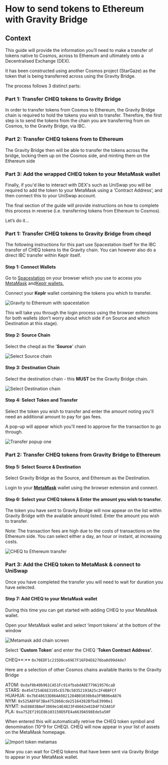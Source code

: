 # How to send tokens to Ethereum with Gravity Bridge

## Context

This guide will provide the information you’ll need to make a transfer of tokens native to Cosmos, across to Ethereum and ultimately onto a Decentralised Exchange (DEX).

It has been constructed using another Cosmos project (StarGaze) as the token that is being transferred across using the Gravity Bridge.

The process follows 3 distinct parts:

### Part 1: Transfer CHEQ tokens to Gravity Bridge

In order to transfer tokens from Cosmos to Ethereum, the Gravity Bridge chain is required to hold the tokens you wish to transfer. Therefore, the first step is to send the tokens from the chain you are transferring from on Cosmos, to the Gravity Bridge, via IBC.

### Part 2: Transfer CHEQ tokens from to Ethereum

The Gravity Bridge then will be able to transfer the tokens across the bridge, locking them up on the Cosmos side, and minting them on the Ethereum side

### Part 3: Add the wrapped CHEQ token to your MetaMask wallet

Finally, if you'd like to interact with DEX's such as UniSwap you will be required to add the token to your MetaMask using a ‘Contract Address’, and then connect this to your UniSwap account.

The final section of the guide will provide instructions on how to complete this process in reverse (i.e. transferring tokens from Ethereum to Cosmos).

Let’s do it…

### Part 1: Transfer CHEQ tokens to Gravity Bridge from cheqd

The following instructions for this part use Spacestation itself for the IBC transfer of CHEQ tokens to the Gravity chain. You can however also do a direct IBC transfer within Keplr itself.

#### Step 1: Connect Wallets

Go to [Spacestation](https://spacestation.zone/) on your browser which you use to access you [MetaMask](https://metamask.io/) and[Keplr wallets.](https://www.keplr.app/)

Connect your **Keplr** wallet containing the tokens you which to transfer.

![Gravity to Ethereum with spacestation](../../.gitbook/assets/gravity-ethereum.png)

This will take you through the login process using the browser extensions for both wallets (don’t worry about which side if on Source and which Destination at this stage).

#### Step 2: Source Chain

Select the cheqd as the '**Source**' chain

![Select Source chain](../../.gitbook/assets/select-chain.png)

#### Step 3: Destination Chain

Select the destination chain - this **MUST** be the Gravity Bridge chain.

![Select Destination chain](../../.gitbook/assets/select-chain.png)

#### Step 4: Select Token and Transfer

Select the token you wish to transfer and enter the amount noting you'll need an additional amount to pay for gas fees.

A pop-up will appear which you'll need to approve for the transaction to go through.

![Transfer popup one](../../.gitbook/assets/keplr-transfer-popup-1.png)

### Part 2: Transfer CHEQ tokens from Gravity Bridge to Ethereum

#### Step 5: Select Source & Destination

Select Gravity Bridge as the Source, and Ethereum as the Destination.

Login to your [**MetaMask**](https://metamask.io/) wallet using the browser extension and connect.

#### Step 6: Select your CHEQ tokens & Enter the amount you wish to transfer.

The token you have sent to Gravity Bridge will now appear on the list within Gravity Bridge with the available amount listed. Enter the amount you wish to transfer.

Note: The transaction fees are high due to the costs of transactions on the Ethereum side. You can select either a day, an hour or instant, at increasing costs.

![CHEQ to Ethereum transfer](../../.gitbook/assets/gravity-ethereum-transfer.png)

### Part 3: Add the CHEQ token to MetaMask & connect to UniSwap

Once you have completed the transfer you will need to wait for duration you have selected.

#### Step 7: Add CHEQ to your MetaMask wallet

During this time you can get started with adding CHEQ to your MetaMask wallet.

Open your MetaMask wallet and select ‘import tokens’ at the bottom of the window

![Metamask add chain screen](../../.gitbook/assets/add-chain-metamask.png)

Select ‘**Custom Token**’ and enter the CHEQ '**Token Contract Address'.**

CHEQ**:** `0x70EDF1c215D0ce69E7F16FD4E6276ba0d99d4de7`

Here are a selection of other Cosmos chains available thanks to the Gravity Bridge

ATOM: `0xdaf0b40b961CA51Fc914fbabdA8E779619576caD` \
STARS: `0x4547254E6E3195cE57Bc50352193A25c2F4B8FCf` \
HUAHUA: `0x7bE48633D86AA9821284B01030b8a3F9B06eA876` \
NYM: `0x525A8F6F3Ba4752868cde25164382BfbaE3990e1` \
NYMT: `0xE8883BAeF3869e14E4823F46662e81D4F7d2A81F` \
PLA: `0xa752Ef191E8b103150D5FE4a6639A598Ede5a50F`

When entered this will automatically retrive the CHEQ token symbol and denomination (10^9 for CHEQ). CHEQ will now appear in your list of assets on the MetaMask homepage.

![Import token metamas](../../.gitbook/assets/import-token-metamask.png)

Now you can wait for CHEQ tokens that have been sent via Gravity Bridge to appear in your MetaMask wallet.
